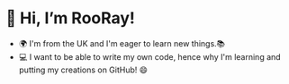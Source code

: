 # 👋 Hi, I’m RooRay!
- 🌍 I'm from the UK and I'm eager to learn new things.📚
- 💻 I want to be able to write my own code, hence why I'm learning and putting my creations on GitHub! 😄
